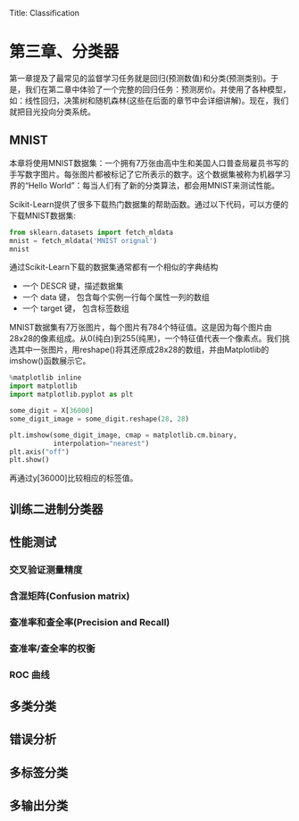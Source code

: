 Title: Classification
# 第三章、分类器
第一章提及了最常见的监督学习任务就是回归(预测数值)和分类(预测类别)。于是，我们在第二章中体验了一个完整的回归任务：预测房价。并使用了各种模型，如：线性回归，决策树和随机森林(这些在后面的章节中会详细讲解)。现在，我们就把目光投向分类系统。

## MNIST
本章将使用MNIST数据集：一个拥有7万张由高中生和美国人口普查局雇员书写的手写数字图片。每张图片都被标记了它所表示的数字。这个数据集被称为机器学习界的“Hello World”：每当人们有了新的分类算法，都会用MNIST来测试性能。

Scikit-Learn提供了很多下载热门数据集的帮助函数。通过以下代码，可以方便的下载MNIST数据集:
```Python
from sklearn.datasets import fetch_mldata
mnist = fetch_mldata('MNIST orignal')
mnist
```
通过Scikit-Learn下载的数据集通常都有一个相似的字典结构
* 一个 DESCR 键，描述数据集
* 一个 data 键， 包含每个实例一行每个属性一列的数组
* 一个 target 键， 包含标签数组

MNIST数据集有7万张图片，每个图片有784个特征值。这是因为每个图片由28x28的像素组成。从0(纯白)到255(纯黑)，一个特征值代表一个像素点。我们挑选其中一张图片，用reshape()将其还原成28x28的数组，并由Matplotlib的imshow()函数展示它。
```Python
%matplotlib inline
import matplotlib
import matplotlib.pyplot as plt

some_digit = X[36000]
some_digit_image = some_digit.reshape(28, 28)

plt.imshow(some_digit_image, cmap = matplotlib.cm.binary,
           interpolation="nearest")
plt.axis("off")
plt.show()
```
再通过y[36000]比较相应的标签值。

## 训练二进制分类器
## 性能测试
### 交叉验证测量精度
### 含混矩阵(Confusion matrix)
### 查准率和查全率(Precision and Recall)
### 查准率/查全率的权衡
### ROC 曲线


## 多类分类
## 错误分析
## 多标签分类
## 多输出分类